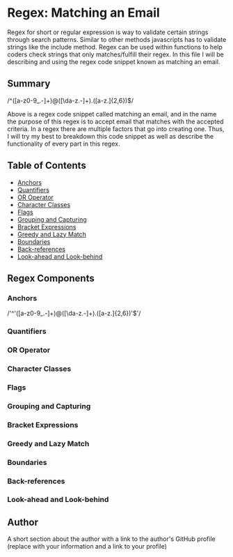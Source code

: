 # Regex: Matching an Email

Regex for short or regular expression is way to validate certain strings through search patterns. Similar to other methods javascripts has to validate strings like the include method. Regex can be used within functions to help coders check strings that only matches/fulfill their regex. In this file I will be describing and using the regex code snippet known as matching an email.

## Summary

 /^([a-z0-9_\.-]+)@([\da-z\.-]+)\.([a-z\.]{2,6})$/

 Above is a regex code snippet called matching an email, and in the name the purpose of this regex is to accept email that matches with the accepted criteria. In a regex there are multiple factors that go into creating one. Thus, I will try my best to breakdown this code snippet as well as describe the functionality of every part in this regex. 

## Table of Contents

- [Anchors](#anchors)
- [Quantifiers](#quantifiers)
- [OR Operator](#or-operator)
- [Character Classes](#character-classes)
- [Flags](#flags)
- [Grouping and Capturing](#grouping-and-capturing)
- [Bracket Expressions](#bracket-expressions)
- [Greedy and Lazy Match](#greedy-and-lazy-match)
- [Boundaries](#boundaries)
- [Back-references](#back-references)
- [Look-ahead and Look-behind](#look-ahead-and-look-behind)

## Regex Components

### Anchors

/'^'([a-z0-9_\.-]+)@([\da-z\.-]+)\.([a-z\.]{2,6})'$'/

### Quantifiers

### OR Operator

### Character Classes

### Flags

### Grouping and Capturing

### Bracket Expressions

### Greedy and Lazy Match

### Boundaries

### Back-references

### Look-ahead and Look-behind

## Author

A short section about the author with a link to the author's GitHub profile (replace with your information and a link to your profile)
